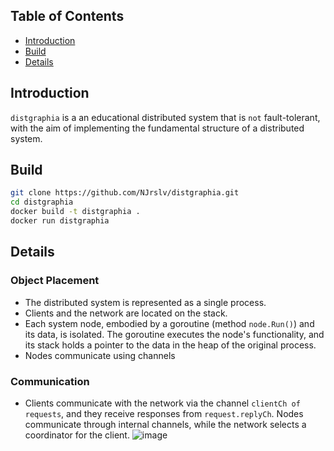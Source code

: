 ## Table of Contents
- [Introduction](#introduction)
- [Build](#build)
- [Details](#details)

## Introduction
`distgraphia` is a an educational distributed system that is `not` fault-tolerant, with the aim of implementing the fundamental structure of a distributed system.


## Build
```bash
git clone https://github.com/NJrslv/distgraphia.git
cd distgraphia
docker build -t distgraphia .
docker run distgraphia
```

## Details
### Object Placement
- The distributed system is represented as a single process.
- Clients and the network are located on the stack.
- Each system node, embodied by a goroutine (method `node.Run()`) and its data, is isolated. The goroutine executes the node's functionality, and its stack holds a pointer to the data in the heap of the original process.
- Nodes communicate using channels

### Communication
- Clients communicate with the network via the channel `clientCh of requests`, and they receive responses from `request.replyCh`. Nodes communicate through internal channels, while the network selects a coordinator for the client.
![image](https://github.com/NJrslv/distgraphia/assets/108277031/990a0ecc-e971-4920-932f-71c44cc5e974)
